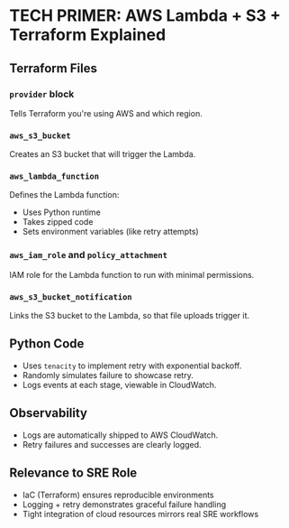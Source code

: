 
# TECH PRIMER: AWS Lambda + S3 + Terraform Explained

## Terraform Files

### `provider` block
Tells Terraform you're using AWS and which region.

### `aws_s3_bucket`
Creates an S3 bucket that will trigger the Lambda.

### `aws_lambda_function`
Defines the Lambda function:
- Uses Python runtime
- Takes zipped code
- Sets environment variables (like retry attempts)

### `aws_iam_role` and `policy_attachment`
IAM role for the Lambda function to run with minimal permissions.

### `aws_s3_bucket_notification`
Links the S3 bucket to the Lambda, so that file uploads trigger it.

## Python Code

- Uses `tenacity` to implement retry with exponential backoff.
- Randomly simulates failure to showcase retry.
- Logs events at each stage, viewable in CloudWatch.

## Observability

- Logs are automatically shipped to AWS CloudWatch.
- Retry failures and successes are clearly logged.

## Relevance to SRE Role

- IaC (Terraform) ensures reproducible environments
- Logging + retry demonstrates graceful failure handling
- Tight integration of cloud resources mirrors real SRE workflows
